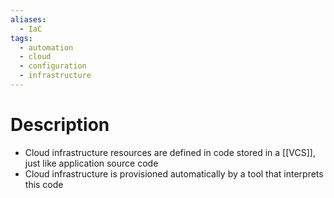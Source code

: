 ```yaml
---
aliases:
  - IaC
tags:
  - automation
  - cloud
  - configuration
  - infrastructure
---
```

# Description
- Cloud infrastructure resources are defined in code stored in a [[VCS]], just like application source code
- Cloud infrastructure is provisioned automatically by a tool that interprets this code